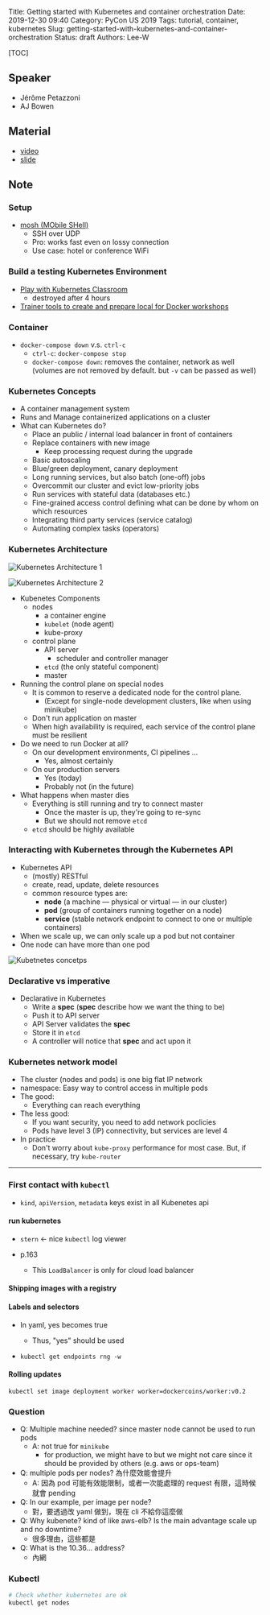 Title: Getting started with Kubernetes and container orchestration
Date: 2019-12-30 09:40
Category: PyCon US 2019
Tags: tutorial, container, kubernetes
Slug: getting-started-with-kubernetes-and-container-orchestration
Status: draft
Authors: Lee-W

[TOC]

## Speaker
*  Jérôme Petazzoni
*  AJ Bowen

## Material
* [video](https://www.youtube.com/watch?v=J08MrW2NC1Y)
* [slide](https://pycon2019.container.training/#1)

## Note

### Setup
* [mosh (MObile SHell)](https://github.com/mobile-shell/mosh)
    * SSH over UDP
    * Pro: works fast even on lossy connection
    * Use case: hotel or conference WiFi

### Build a testing Kubernetes Environment
* [Play with Kubernetes Classroom](https://training.play-with-kubernetes.com)
    * destroyed after 4 hours
* [Trainer tools to create and prepare local for Docker workshops](https://github.com/jpetazzo/container.training/tree/master/prepare-local)

### Container
* `docker-compose down` v.s. `ctrl-c`
    * `ctrl-c`: `docker-compose stop`
    * `docker-compose down`: removes the container, network as well (volumes are not removed by default. but `-v` can be passed as well)

### Kubernetes Concepts
* A container management system
* Runs and Manage containerized applications on a cluster
* What can Kubernetes do?
    * Place an public / internal load balancer in front of containers
    * Replace containers with new image
        * Keep processing request during the upgrade
    * Basic autoscaling
    * Blue/green deployment, canary deployment
    * Long running services, but also batch (one-off) jobs
    * Overcommit our cluster and evict low-priority jobs
    * Run services with stateful data (databases etc.)
    * Fine-grained access control defining what can be done by whom on which resources
    * Integrating third party services (service catalog)
    * Automating complex tasks (operators)

### Kubernetes Architecture

![Kubernetes Architecture 1](/images/post-images/getting-started-with-kubernetes-and-container-orchestration/15776809076780.jpg)

![Kubernetes Architecture 2](/images/post-images/getting-started-with-kubernetes-and-container-orchestration/15776812955752.jpg)

* Kubenetes Components
    * nodes
        * a container engine
        * `kubelet` (node agent)
        * kube-proxy
    * control plane
        * API server
            * scheduler and controller manager
        * `etcd` (the only stateful component)
        * master
* Running the control plane on special nodes
    * It is common to reserve a dedicated node for the control plane.
        * (Except for single-node development clusters, like when using minikube)
    * Don't run application on master
    * When high availability is required, each service of the control plane must be resilient
* Do we need to run Docker at all?
    * On our development environments, CI pipelines ...
        * Yes, almost certainly
    * On our production servers
        * Yes (today)
        * Probably not (in the future)
* What happens when master dies
    * Everything is still running and try to connect master
        * Once the master is up, they're going to re-sync
        * But we should not remove `etcd`
    * `etcd` should be highly available

### Interacting with Kubernetes through the Kubernetes API
* Kubernetes API
    * (mostly) RESTful
    * create, read, update, delete resources
    * common resource types are:
        * **node** (a machine — physical or virtual — in our cluster)
        * **pod** (group of containers running together on a node)
        * **service** (stable network endpoint to connect to one or multiple containers)
* When we scale up, we can only scale up a pod but not container
* One node can have more than one pod

![Kubetnetes concetps](/images/post-images/getting-started-with-kubernetes-and-container-orchestration/15776817907833.jpg)


### Declarative vs imperative
* Declarative in Kubernetes
    * Write a **spec** (**spec** describe how we want the thing to be)
    * Push it to API server
    * API Server validates the **spec**
    * Store it in `etcd`
    * A controller will notice that **spec** and act upon it

### Kubernetes network model
* The cluster (nodes and pods) is one big flat IP network
* namespace: Easy way to control access in multiple pods
* The good:
    * Everything can reach everything
* The less good:
    * If you want security, you need to add network poclicies
    * Pods have level 3 (IP) connectivity, but services are level 4
* In practice
    * Don't worry about `kube-proxy` performance for most case. But, if necessary, try `kube-router`

------

### First contact with `kubectl`
* `kind`, `apiVersion`, `metadata` keys exist in all Kubenetes api

#### run kubernetes

* `stern` <- nice `kubectl` log viewer

* p.163
    * This `LoadBalancer` is only for cloud load balancer

#### Shipping images with a registry

#### Labels and selectors
* In yaml, yes becomes true
    * Thus, "yes" should be used

* `kubectl get endpoints rng -w`

#### Rolling updates
`kubectl set image deployment worker worker=dockercoins/worker:v0.2`

### Question
* Q: Multiple machine needed? since master node cannot be used to run pods
    * A: not true for `minikube`
        * for production, we might have to but we might not care since it should be provided by others (e.g. aws or ops-team)
* Q: multiple pods per nodes? 為什麼效能會提升
    * A: 因為 pod 可能有效能限制，或者一次能處理的 request 有限，這時候就會 pending
* Q: In our example, per image per node?
    * 對，要透過改 yaml 做到，現在 cli 不給你這麼做
* Q: Why kubenete? kind of like aws-elb? Is the main advantage scale up and no downtime?
    * 很多理由，這些都是
* Q: What is the 10.36... address?
    * 內網

### Kubectl

```sh
# Check whether kubernetes are ok
kubectl get nodes
```
